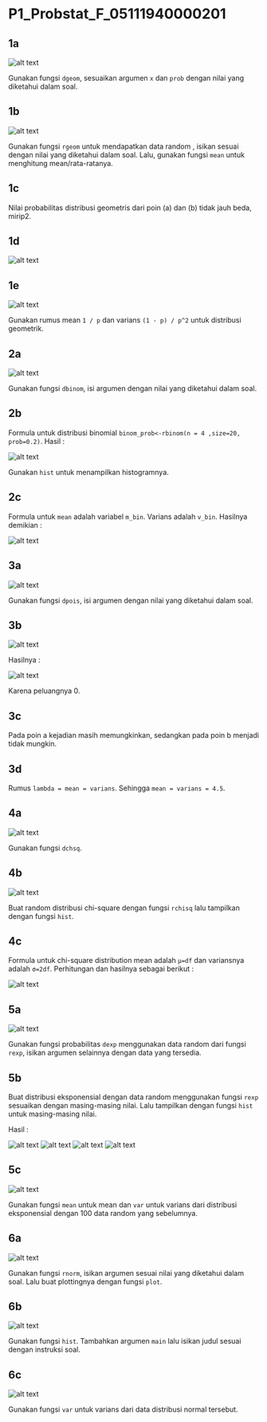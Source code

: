 # P1_Probstat_F_05111940000201

## 1a
![alt text](https://github.com/rizaldinur/P1_Probstat_F_05111940000201/blob/main/screenshot/1a.png)

Gunakan fungsi ``dgeom``, sesuaikan argumen ``x`` dan ``prob`` dengan nilai yang diketahui dalam soal.

## 1b
![alt text](https://github.com/rizaldinur/P1_Probstat_F_05111940000201/blob/main/screenshot/1b.png)

Gunakan fungsi ``rgeom`` untuk mendapatkan data random , isikan sesuai dengan nilai yang diketahui dalam soal. Lalu, gunakan fungsi ``mean`` untuk menghitung mean/rata-ratanya.

## 1c
Nilai probabilitas distribusi geometris dari poin (a) dan (b) tidak jauh beda, mirip2.

## 1d
![alt text](https://github.com/rizaldinur/P1_Probstat_F_05111940000201/blob/main/screenshot/1dn.png)

## 1e
![alt text](https://github.com/rizaldinur/P1_Probstat_F_05111940000201/blob/main/screenshot/1en.png)

Gunakan rumus mean `1 / p` dan varians `(1 - p) / p^2` untuk distribusi geometrik.

## 2a
![alt text](https://github.com/rizaldinur/P1_Probstat_F_05111940000201/blob/main/screenshot/2a.png)

Gunakan fungsi ``dbinom``, isi argumen dengan nilai yang diketahui dalam soal.

## 2b
Formula untuk distribusi binomial `binom_prob<-rbinom(n = 4 ,size=20, prob=0.2)`. Hasil : 

![alt text](https://github.com/rizaldinur/P1_Probstat_F_05111940000201/blob/main/screenshot/2bn.png)

Gunakan `hist` untuk menampilkan histogramnya.

## 2c
Formula untuk `mean` adalah variabel `m_bin`. Varians adalah `v_bin`. Hasilnya demikian :

![alt text](https://github.com/rizaldinur/P1_Probstat_F_05111940000201/blob/main/screenshot/2cn.png)

## 3a
![alt text](https://github.com/rizaldinur/P1_Probstat_F_05111940000201/blob/main/screenshot/3a.png)

Gunakan fungsi ``dpois``, isi argumen dengan nilai yang diketahui dalam soal.

## 3b
![alt text](https://github.com/rizaldinur/P1_Probstat_F_05111940000201/blob/main/screenshot/3b0.png)

Hasilnya : 

![alt text](https://github.com/rizaldinur/P1_Probstat_F_05111940000201/blob/main/screenshot/3b.png)

Karena peluangnya 0.

## 3c
Pada poin a kejadian masih memungkinkan, sedangkan pada poin b menjadi tidak mungkin.

## 3d
Rumus `lambda = mean = varians`. Sehingga `mean = varians = 4.5`.

## 4a
![alt text](https://github.com/rizaldinur/P1_Probstat_F_05111940000201/blob/main/screenshot/4a.png)

Gunakan fungsi ``dchsq``.

## 4b
![alt text](https://github.com/rizaldinur/P1_Probstat_F_05111940000201/blob/main/screenshot/4b.png)

Buat random distribusi chi-square dengan fungsi ``rchisq`` lalu tampilkan dengan fungsi ``hist``.

## 4c
Formula untuk chi-square distribution mean adalah `μ=df` dan variansnya adalah `σ=2df`. Perhitungan dan hasilnya sebagai berikut :

![alt text](https://github.com/rizaldinur/P1_Probstat_F_05111940000201/blob/main/screenshot/4cn.png)

## 5a
![alt text](https://github.com/rizaldinur/P1_Probstat_F_05111940000201/blob/main/screenshot/5a.png)

Gunakan fungsi probabilitas ``dexp`` menggunakan data random dari fungsi ``rexp``, isikan argumen selainnya dengan data yang tersedia.

## 5b
Buat distribusi eksponensial dengan data random menggunakan fungsi ``rexp`` sesuaikan dengan masing-masing nilai. Lalu tampilkan dengan fungsi ``hist`` untuk masing-masing nilai.

Hasil : 

![alt text](https://github.com/rizaldinur/P1_Probstat_F_05111940000201/blob/main/screenshot/5b_10.png)
![alt text](https://github.com/rizaldinur/P1_Probstat_F_05111940000201/blob/main/screenshot/5b_100.png)
![alt text](https://github.com/rizaldinur/P1_Probstat_F_05111940000201/blob/main/screenshot/5b_1000.png)
![alt text](https://github.com/rizaldinur/P1_Probstat_F_05111940000201/blob/main/screenshot/5b_10000.png)

## 5c
![alt text](https://github.com/rizaldinur/P1_Probstat_F_05111940000201/blob/main/screenshot/5c.png)

Gunakan fungsi ``mean`` untuk mean dan ``var`` untuk varians dari distribusi eksponensial dengan 100 data random yang sebelumnya.

## 6a
![alt text](https://github.com/rizaldinur/P1_Probstat_F_05111940000201/blob/main/screenshot/6a.png)

Gunakan fungsi ``rnorm``, isikan argumen sesuai nilai yang diketahui dalam soal. Lalu buat plottingnya dengan fungsi ``plot``.

## 6b
![alt text](https://github.com/rizaldinur/P1_Probstat_F_05111940000201/blob/main/screenshot/6b.png)

Gunakan fungsi ``hist``. Tambahkan argumen ``main`` lalu isikan judul sesuai dengan instruksi soal.

## 6c
![alt text](https://github.com/rizaldinur/P1_Probstat_F_05111940000201/blob/main/screenshot/6c.png)

Gunakan fungsi ``var`` untuk varians dari data distribusi normal tersebut.
